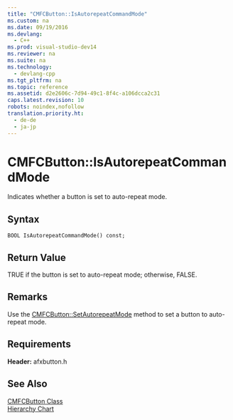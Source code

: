 ```yaml
---
title: "CMFCButton::IsAutorepeatCommandMode"
ms.custom: na
ms.date: 09/19/2016
ms.devlang: 
  - C++
ms.prod: visual-studio-dev14
ms.reviewer: na
ms.suite: na
ms.technology: 
  - devlang-cpp
ms.tgt_pltfrm: na
ms.topic: reference
ms.assetid: d2e2606c-7d94-49c1-8f4c-a106dcca2c31
caps.latest.revision: 10
robots: noindex,nofollow
translation.priority.ht: 
  - de-de
  - ja-jp
---
```

# CMFCButton::IsAutorepeatCommandMode
Indicates whether a button is set to auto-repeat mode.  
  
## Syntax  
  
```  
BOOL IsAutorepeatCommandMode() const;  
```  
  
## Return Value  
 TRUE if the button is set to auto-repeat mode; otherwise, FALSE.  
  
## Remarks  
 Use the [CMFCButton::SetAutorepeatMode](../vs140/CMFCButton--SetAutorepeatMode.md) method to set a button to auto-repeat mode.  
  
## Requirements  
 **Header:** afxbutton.h  
  
## See Also  
 [CMFCButton Class](../vs140/CMFCButton-Class.md)   
 [Hierarchy Chart](../vs140/Hierarchy-Chart.md)